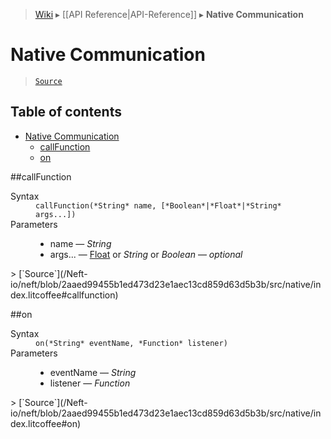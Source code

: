 > [Wiki](Home) ▸ [[API Reference|API-Reference]] ▸ **Native Communication**

# Native Communication

> [`Source`](/Neft-io/neft/blob/2aaed99455b1ed473d23e1aec13cd859d63d5b3b/src/native/index.litcoffee#native-communication)

## Table of contents
* [Native Communication](#native-communication)
  * [callFunction](#callfunction)
  * [on](#on)

##callFunction
<dl><dt>Syntax</dt><dd><code>callFunction(&#x2A;String&#x2A; name, [&#x2A;Boolean&#x2A;|&#x2A;Float&#x2A;|&#x2A;String&#x2A; args...])</code></dd><dt>Parameters</dt><dd><ul><li>name — <i>String</i></li><li>args... — <a href="/Neft-io/neft/wiki/Utils-API#isfloat">Float</a> or <i>String</i> or <i>Boolean</i> — <i>optional</i></li></ul></dd></dl>
> [`Source`](/Neft-io/neft/blob/2aaed99455b1ed473d23e1aec13cd859d63d5b3b/src/native/index.litcoffee#callfunction)

##on
<dl><dt>Syntax</dt><dd><code>on(&#x2A;String&#x2A; eventName, &#x2A;Function&#x2A; listener)</code></dd><dt>Parameters</dt><dd><ul><li>eventName — <i>String</i></li><li>listener — <i>Function</i></li></ul></dd></dl>
> [`Source`](/Neft-io/neft/blob/2aaed99455b1ed473d23e1aec13cd859d63d5b3b/src/native/index.litcoffee#on)

